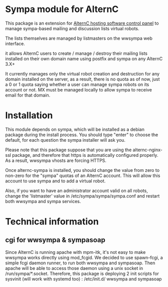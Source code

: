 
Sympa module for AlternC
========================

This package is an extension for [AlternC hosting software control panel](https://alternc.com) to manage sympa-based mailing and discussion lists virtual robots.

The lists themselves are managed by listmasters on the wwsympa web interface.

it allows AlternC users to create / manage / destroy their mailing lists installed on their own domain name using postfix and sympa on any AlternC 3.X+

It currently manages only the virtual robot creation and destruction for any domain installed on the server, as a result, there is no quota as of now, just a 0 or 1 quota saying whether a user can manage sympa robots on its account or not.
MX must be managed locally to allow sympa to receive email for that domain.


Installation
============

This module depends on sympa, which will be installed as a debian package during the install process.
You should type "enter" to choose the default, for each question the sympa installer will ask you.

Please note that this package suppose that you are using the alternc-nginx-ssl package, and therefore that https is automatically configured properly. As a result, wwsympa vhosts are forcing HTTPS.

Once alternc-sympa is installed, you should change the value from zero to non-zero for the "sympa" quotas of an AlternC account. This will allow this account to use sympa and to add a virtual robot.

Also, if you want to have an administrator account valid on all robots, change the 'listmaster' value in /etc/sympa/sympa/sympa.conf and restart both wwsympa and sympa services.



Technical information
=====================

cgi for wwsympa & sympasoap
---------------------------

Since AlternC is running apache with mpm-itk, it's not easy to make wwsympa works directly using mod_fcgid. We decided to use spawn-fcgi, a simple fcgi daemon runner, to run both wwsympa and sympasoap. Then apache will be able to access those daemon using a unix socket in /run/sympa/*.socket. Therefore, this package is deploying 2 init scripts for sysvinit (will work with systemd too) : /etc/init.d/ wwsympa and sympasoap


